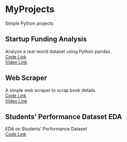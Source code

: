 # MyProjects
Simple Python projects

## Startup Funding Analysis
Analyze a real-world dataset using Python pandas.
<br><a href="https://github.com/LijiAlex/MyProjects/blob/main/StartupFundingAnalysis.ipynb">Code Link</a>
<br><a href="https://www.youtube.com/watch?v=fvlkjyTTFZI">Video Link</a>

## Web Scraper
A simple web scraper to scrap book details.
<br><a href="https://github.com/LijiAlex/MyProjects/blob/main/WebScrapper.ipynb">Code Link</a>
<br><a href="https://youtu.be/3yhnXvYzZ58">Video Link</a>

## Students' Performance Dataset EDA
EDA on Students' Performance Dataset
<br><a href="https://github.com/LijiAlex/MyProjects/blob/main/Students'%20Performance%20EDA.ipynb">Code Link</a>
